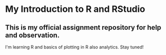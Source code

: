 # My Introduction to R and RStudio

## This is my official assignment repository for help and observation.

I'm learning R and basics of plotting in R also analytics. Stay tuned!
